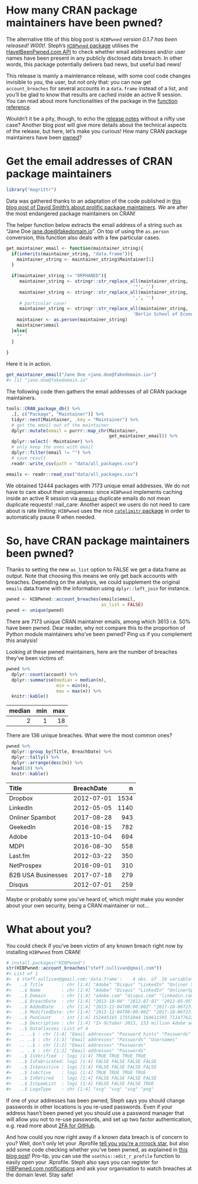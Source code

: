 
# How many CRAN package maintainers have been pwned?

The alternative title of this blog post is *`HIBPwned` version 0.1.7 has
been released\! W00t\!*. Steph’s [`HIBPwned`
package](https://itsalocke.com/hibpwned/) utilises the
[HaveIBeenPwned.com API](https://haveibeenpwned.com/API/v2) to check
whether email addresses and/or user names have been present in any
publicly disclosed data breach. In other words, this package potentially
delivers bad news, but useful bad news\!

This release is mainly a maintenance release, with some cool code
changes invisible to you, the user, but not only that: you can now get
`account_breaches` for several accounts in a `data.frame` instead of a
list, and you’ll be glad to know that results are cached inside an
active R session. You can read about more functionalities of the package
in the [function reference](https://itsalocke.com/hibpwned/reference/).

Wouldn’t it be a pity, though, to echo the [release
notes](https://github.com/lockedata/HIBPwned/releases/tag/v0.1.7)
without a nifty use case? Another blog post will give more details about
the technical aspects of the release, but here, let’s make you curious\!
How many CRAN package maintainers have been
[pwned](https://en.wikipedia.org/wiki/Pwn)?

<!-- README.md is generated from README.Rmd. Please edit that file -->

# Get the email addresses of CRAN package maintainers

``` r
library("magrittr")
```

Data was gathered thanks to an adaptation of the code published in [this
blog post of David Smith’s about prolific package
maintainers](http://blog.revolutionanalytics.com/2018/03/the-most-prolific-package-maintainers-on-cran.html).
*We* are after the most endangered package maintainers on CRAN\!

The helper function below extracts the email address of a string such as
“Jane Doe <jane.doe@fakedomain.io>”. On top of using the `as.person`
conversion, this function also deals with a few particular cases.

``` r
get_maintainer_email <- function(maintainer_string){
  if(inherits(maintainer_string, "data.frame")){
    maintainer_string <- maintainer_string$Maintainer[1]
  }
  
  if(maintainer_string != "ORPHANED"){
     maintainer_string <- stringr::str_replace_all(maintainer_string,
                                                '"', '')
     maintainer_string <- stringr::str_replace_all(maintainer_string,
                                                ',', '')
     # particular case!
     maintainer_string <- stringr::str_replace_all(maintainer_string,
                                                'Berlin School of Economics and Law', '')
    maintainer <- as.person(maintainer_string)
    maintainer$email
  }else{
    ""
  }
  
}
```

Here it is in action.

``` r
get_maintainer_email("Jane Doe <jane.doe@fakedomain.io>")
#> [1] "jane.doe@fakedomain.io"
```

The following code then gathers the email addresses of all CRAN package
maintainers.

``` r
tools::CRAN_package_db() %>%
  .[, c("Package", "Maintainer")] %>%
  tidyr::nest(Maintainer, .key = "Maintainer") %>%
  # get the email out of the maintainer
  dplyr::mutate(email = purrr::map_chr(Maintainer,
                                       get_maintainer_email)) %>%
  dplyr::select(- Maintainer) %>%
  # only keep the ones with email
  dplyr::filter(email != "") %>%
  # save result
  readr::write_csv(path = "data/all_packages.csv")
```

``` r
emails <- readr::read_csv("data/all_packages.csv")
```

We obtained 12444 packages with 7173 unique email addresses. We do not
have to care about their uniqueness: since `HIBPwned` implements caching
inside an active R session via
[`memoise`](https://github.com/r-lib/memoise) duplicate emails do not
mean duplicate requests\! :nail\_care: Another aspect we users do not
need to care about is rate limiting: `HIBPwned` uses the nice
[`ratelimitr` package](https://github.com/tarakc02/ratelimitr) in order
to automatically pause R when needed.

# So, have CRAN package maintainers been pwned?

Thanks to setting the new `as_list` option to FALSE we get a data.frame
as output. Note that choosing this means we only get back accounts with
breaches. Depending on the analysis, we could supplement the original
`emails` data.frame with the information using `dplyr::left_join` for
instance.

``` r
pwned <- HIBPwned::account_breaches(emails$email,
                                    as_list = FALSE)
pwned <- unique(pwned)
```

There are 7173 unique CRAN maintainer emails, among which 3613 i.e. 50%
have been pwned. Dear reader, why not compare this to the proportion of
Python module maintainers who’ve been pwned? Ping us if you complement
this analysis\!

Looking at these pwned maintainers, here are the number of breaches
they’ve been victims of:

``` r
pwned %>%
  dplyr::count(account) %>%
  dplyr::summarise(median = median(n),
                   min = min(n),
                   max = max(n)) %>%
  knitr::kable()
```

| median | min | max |
| -----: | --: | --: |
|      2 |   1 |  18 |

There are 136 unique breaches. What were the most common ones?

``` r
pwned %>%
  dplyr::group_by(Title, BreachDate) %>%
  dplyr::tally() %>%
  dplyr::arrange(desc(n)) %>%
  head(10) %>%
  knitr::kable()
```

| Title              | BreachDate |    n |
| :----------------- | :--------- | ---: |
| Dropbox            | 2012-07-01 | 1534 |
| LinkedIn           | 2012-05-05 | 1140 |
| Onliner Spambot    | 2017-08-28 |  943 |
| GeekedIn           | 2016-08-15 |  782 |
| Adobe              | 2013-10-04 |  694 |
| MDPI               | 2016-08-30 |  558 |
| Last.fm            | 2012-03-22 |  350 |
| NetProspex         | 2016-09-01 |  310 |
| B2B USA Businesses | 2017-07-18 |  279 |
| Disqus             | 2012-07-01 |  259 |

Maybe or probably some you’ve heard of, which might make you wonder
about your own security, being a CRAN maintainer or not…

# What about you?

You could check if you’ve been victim of any known breach right now by
installing `HIBPwned` from CRAN\!

``` r
# install.packages("HIBPwned")
str(HIBPwned::account_breaches("steff.sullivan@gmail.com"))
#> List of 1
#>  $ steff.sullivan@gmail.com:'data.frame':    4 obs. of  16 variables:
#>   ..$ Title       : chr [1:4] "Adobe" "Disqus" "LinkedIn" "Onliner Spambot"
#>   ..$ Name        : chr [1:4] "Adobe" "Disqus" "LinkedIn" "OnlinerSpambot"
#>   ..$ Domain      : chr [1:4] "adobe.com" "disqus.com" "linkedin.com" ""
#>   ..$ BreachDate  : chr [1:4] "2013-10-04" "2012-07-01" "2012-05-05" "2017-08-28"
#>   ..$ AddedDate   : chr [1:4] "2013-12-04T00:00:00Z" "2017-10-06T23:03:51Z" "2016-05-21T21:35:40Z" "2017-08-29T19:25:56Z"
#>   ..$ ModifiedDate: chr [1:4] "2013-12-04T00:00:00Z" "2017-10-06T23:03:51Z" "2016-05-21T21:35:40Z" "2017-08-29T19:25:56Z"
#>   ..$ PwnCount    : int [1:4] 152445165 17551044 164611595 711477622
#>   ..$ Description : chr [1:4] "In October 2013, 153 million Adobe accounts were breached with each containing an internal ID, username, email,"| __truncated__ "In October 2017, the blog commenting service <a href=\"https://blog.disqus.com/security-alert-user-info-breach\"| __truncated__ "In May 2016, <a href=\"https://www.troyhunt.com/observations-and-thoughts-on-the-linkedin-data-breach\" target="| __truncated__ "In August 2017, a spambot by the name of <a href=\"https://benkowlab.blogspot.com.au/2017/08/from-onliner-spamb"| __truncated__
#>   ..$ DataClasses :List of 4
#>   .. ..$ : chr [1:4] "Email addresses" "Password hints" "Passwords" "Usernames"
#>   .. ..$ : chr [1:3] "Email addresses" "Passwords" "Usernames"
#>   .. ..$ : chr [1:2] "Email addresses" "Passwords"
#>   .. ..$ : chr [1:2] "Email addresses" "Passwords"
#>   ..$ IsVerified  : logi [1:4] TRUE TRUE TRUE TRUE
#>   ..$ IsFabricated: logi [1:4] FALSE FALSE FALSE FALSE
#>   ..$ IsSensitive : logi [1:4] FALSE FALSE FALSE FALSE
#>   ..$ IsActive    : logi [1:4] TRUE TRUE TRUE TRUE
#>   ..$ IsRetired   : logi [1:4] FALSE FALSE FALSE FALSE
#>   ..$ IsSpamList  : logi [1:4] FALSE FALSE FALSE TRUE
#>   ..$ LogoType    : chr [1:4] "svg" "svg" "svg" "png"
```

If one of your addresses has been pwned, Steph says you should change
passwords in other locations is you re-used passwords. Even if your
address hasn’t been pwned yet you should use a password manager that
will allow you not to re-use passwords, and set up two factor
authentication, e.g. read more about [2FA for
GitHub](https://help.github.com/articles/securing-your-account-with-two-factor-authentication-2fa/).

And how could you now right away if a known data breach is of concern to
you? Well, don’t only let your .Rprofile [tell you you’re a rrrrock
star](https://twitter.com/annakrystalli/status/985972442219909121), but
also add some code checking whether you’ve been pwned, as explained in
[this blog
post](https://itsalocke.com/blog/use-your-.rprofile-to-give-you-important-notifications/)\!
Pro-tip, you can use the `usethis::edit_r_profile` function to easily
open your .Rprofile. Steph also says you can register for [HIBPwned.com
notifications](https://haveibeenpwned.com/NotifyMe) and ask your
organisation to watch breaches at the domain level. Stay safe\!
